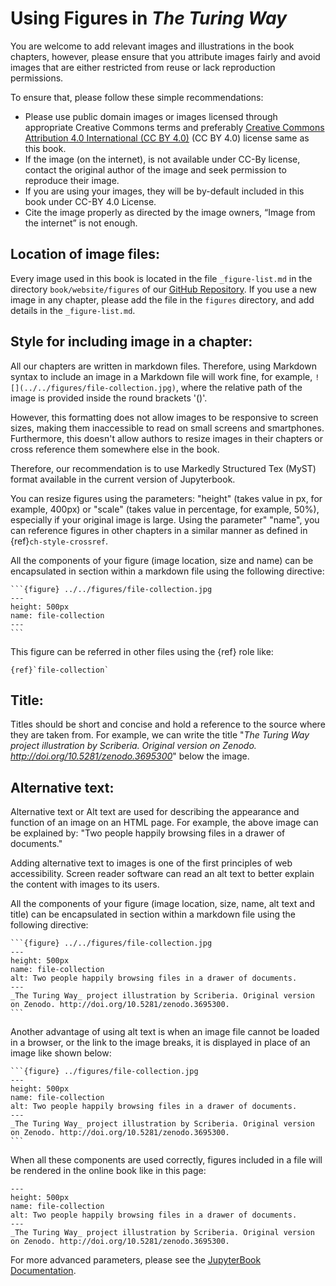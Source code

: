 # Using Figures in _The Turing Way_

You are welcome to add relevant images and illustrations in the book chapters, however, please ensure that you attribute images fairly and avoid images that are either restricted from reuse or lack reproduction permissions.

To ensure that, please follow these simple recommendations:

- Please use public domain images or images licensed through appropriate Creative Commons terms and preferably [Creative Commons Attribution 4.0 International (CC BY 4.0)](https://creativecommons.org/licenses/by/4.0/deed.ast) (CC BY 4.0) license same as this book.
- If the image (on the internet), is not available under CC-By license, contact the original author of the image and seek permission to reproduce their image.
- If you are using your images, they will be by-default included in this book under CC-BY 4.0 License.
- Cite the image properly as directed by the image owners, “Image from the internet” is not enough.

## Location of image files:

Every image used in this book is located in the file `_figure-list.md` in the directory `book/website/figures` of our [GitHub Repository](https://github.com/alan-turing-institute/the-turing-way/tree/master/book/website/figures).
If you use a new image in any chapter, please add the file in the `figures` directory, and add details in the `_figure-list.md`.

## Style for including image in a chapter:

All our chapters are written in markdown files.
Therefore, using Markdown syntax to include an image in a Markdown file will work fine, for example, `![](../../figures/file-collection.jpg)`, where the relative path of the image is provided inside the round brackets '()'.

However, this formatting does not allow images to be responsive to screen sizes, making them inaccessible to read on small screens and smartphones.
Furthermore, this doesn't allow authors to resize images in their chapters or cross reference them somewhere else in the book.

Therefore, our recommendation is to use Markedly Structured Tex (MyST) format available in the current version of Jupyterbook.

You can resize figures using the parameters: "height" (takes value in px, for example, 400px) or "scale" (takes value in percentage, for example, 50%), especially if your original image is large.
Using the parameter" "name", you can reference figures in other chapters in a similar manner as defined in {ref}`ch-style-crossref`.

All the components of your figure (image location, size and name) can be encapsulated in section within a markdown file using the following directive:

````
```{figure} ../../figures/file-collection.jpg
---
height: 500px
name: file-collection
---
```
````

This figure can be referred in other files using the {ref} role like:

```
{ref}`file-collection`
```

## Title:

Titles should be short and concise and hold a reference to the source where they are taken from.
For example, we can write the title "*_The Turing Way_ project illustration by Scriberia. Original version on Zenodo. http://doi.org/10.5281/zenodo.3695300*" below the image.

## Alternative text:

Alternative text or Alt text are used for describing the appearance and function of an image on an HTML page.
For example, the above image can be explained by: "Two people happily browsing files in a drawer of documents."

Adding alternative text to images is one of the first principles of web accessibility.
Screen reader software can read an alt text to better explain the content with images to its users.

All the components of your figure (image location, size, name, alt text and title) can be encapsulated in section within a markdown file using the following directive:

````
```{figure} ../../figures/file-collection.jpg
---
height: 500px
name: file-collection
alt: Two people happily browsing files in a drawer of documents.
---
_The Turing Way_ project illustration by Scriberia. Original version on Zenodo. http://doi.org/10.5281/zenodo.3695300.
```
````

Another advantage of using alt text is when an image file cannot be loaded in a browser, or the link to the image breaks, it is displayed in place of an image like shown below:

````
```{figure} ../figures/file-collection.jpg
---
height: 500px
name: file-collection
alt: Two people happily browsing files in a drawer of documents.
---
_The Turing Way_ project illustration by Scriberia. Original version on Zenodo. http://doi.org/10.5281/zenodo.3695300.
```
````

When all these components are used correctly, figures included in a file will be rendered in the online book like in this page:

```{figure} ../../figures/file-collection.jpg
---
height: 500px
name: file-collection
alt: Two people happily browsing files in a drawer of documents.
---
_The Turing Way_ project illustration by Scriberia. Original version on Zenodo. http://doi.org/10.5281/zenodo.3695300.
```

For more advanced parameters, please see the [JupyterBook Documentation](https://jupyterbook.org/content/figures.html).
